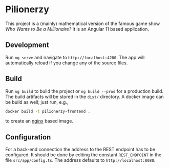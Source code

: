 # Pilionerzy

This project is a (mainly) mathematical version of the famous game show
*Who Wants to Be a Millionaire?* It is an Angular 11 based application.

## Development

Run `ng serve` and navigate to `http://localhost:4200`.
The app will automatically reload if you change any of the source files.

## Build

Run `ng build` to build the project or `ng build --prod` for a production build.
The build artifacts will be stored in the `dist/` directory.
A docker image can be build as well; just run, e.g.,
```bash
docker build -t pilionerzy-frontend .
```
to create an [nginx](https://hub.docker.com/_/nginx) based image.

## Configuration

For a back-end connection the address to the REST endpoint has to be configured.
It should be done by editing the constant `REST_ENDPOINT` in the file `src/app/config.ts`.
The address defaults to `http://localhost:8080`.
